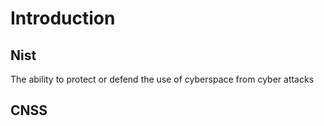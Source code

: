# Introduction

## Nist
The ability to protect or defend the use of cyberspace from cyber attacks 

## CNSS 

